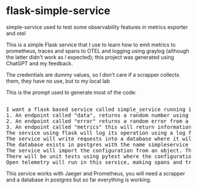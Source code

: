 # flask-simple-service
simple-service used to test some observability features in metrics exporter and otel

This is a simple Flask service that I use to learn how to emit metrics to prometheus, traces and spans to OTEL and logging using graylog (although the latter didn't work as I expected); this project was generated using ChatGPT and my feedback.

The credentials are dummy values, so I don't care if a scrapper collects them, they have no use, but to my local lab

This is the prompt used to generate most of the code:

<pre>

I want a flask based service called simple_service running in port 5200, that has 3 endpoints:
1. An endpoint called "data", returns a random number using uuid4 if the request uses GET, or returns the data passed in the payload if the request uses POST.
2. An endpoint called "error" returns a random error from a list of possible errors: [400, 401, 404, 419, 429, 500, 503].
3. An endpoint called "metrics" this will return information about http requests and http response time from the two previous endpoints so it can be scrapped by prometheus. This will use prometheus client to emit the metrics.
The service using flask will log its operation using a log file that rotates every 10,000 lines or 3 days. The logging uses a greylog format (GELF).
The service will write requests into a database where it will insert the request IP, endpoint, method and response code in a table called requests. The models for the database will be written using dataclasses
The database exists in postgres with the name simpleservice (user simpleserviceuser, password simpleservicepw11; use pyscopg2 driver. The database will be migrated using alembic and connections will be created using SQLAlchemy. I need a migration script for the database intialization and the commands to start alembic and to migrate if anything changes.
The service will import the configuration from an object. The object will have a development and test configurations, the service can be run either as test or as development(default) and load the correct configuration.
There will be unit tests using pytest where the configuration will allow us to use a different driver for testing, using SQLite and a mock with a function scope per unit test.
Open telemetry will run in this service, making spans and tracing available for requests in this service so we can trace execution time in any part of the system.
</pre>

This service works with Jaeger and Prometheus, you will need a scrapper and a database in postgres but so far everything is working.
